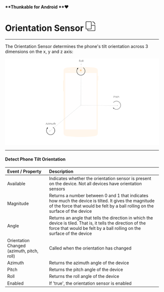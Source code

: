 #### **Thunkable for Android **❤

# Orientation Sensor ![](/assets/orientation-sensor-icon.png)

---

The Orientation Sensor determines the phone's tilt orientation across 3 dimensions on the x, y and z axis:

![](/assets/orientation-fig-1.png)

---

#### Detect Phone Tilt Orientation

| Event / Property | Description |
| :--- | :--- |
| Available | Indicates whether the orientation sensor is present on the device. Not all devices have orientation sensors |
| Magnitude | Returns a number between 0 and 1 that indicates how much the device is tilted. It gives the magnitude of the force that would be felt by a ball rolling on the surface of the device |
| Angle | Returns an angle that tells the direction in which the device is tiled. That is, it tells the direction of the force that would be felt by a ball rolling on the surface of the device |
| Orientation Changed \(azimuth, pitch, roll\) | Called when the orientation has changed |
| Azimuth | Returns the azimuth angle of the device |
| Pitch | Returns the pitch angle of the device |
| Roll | Returns the roll angle of the device |
| Enabled | If 'true', the orientation sensor is enabled |




